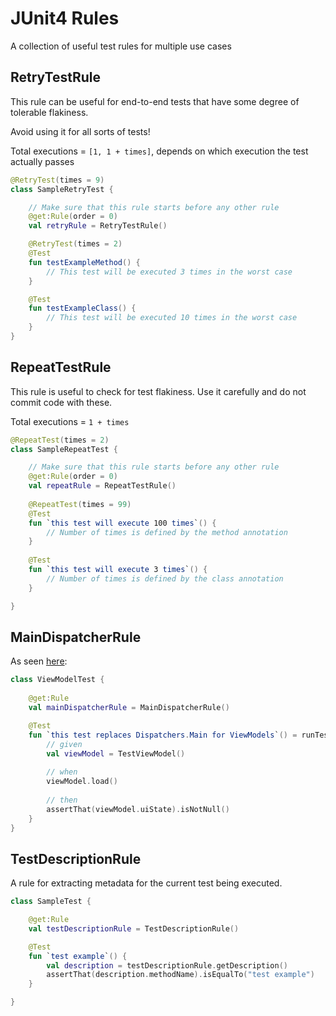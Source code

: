 # JUnit4 Rules

A collection of useful test rules for multiple use cases

## RetryTestRule

This rule can be useful for end-to-end tests that have some degree of tolerable flakiness.

Avoid using it for all sorts of tests!

Total executions = `[1, 1 + times]`, depends on which execution the test actually passes

```kotlin linenums="1"
@RetryTest(times = 9)
class SampleRetryTest {

    // Make sure that this rule starts before any other rule
    @get:Rule(order = 0)
    val retryRule = RetryTestRule()

    @RetryTest(times = 2)
    @Test
    fun testExampleMethod() {
        // This test will be executed 3 times in the worst case
    }

    @Test
    fun testExampleClass() {
        // This test will be executed 10 times in the worst case
    }
}
```

## RepeatTestRule

This rule is useful to check for test flakiness. 
Use it carefully and do not commit code with these.

Total executions = `1 + times`

```kotlin linenums="1"
@RepeatTest(times = 2)
class SampleRepeatTest {

    // Make sure that this rule starts before any other rule
    @get:Rule(order = 0)
    val repeatRule = RepeatTestRule()
    
    @RepeatTest(times = 99)
    @Test
    fun `this test will execute 100 times`() {
        // Number of times is defined by the method annotation
    }
    
    @Test
    fun `this test will execute 3 times`() {
        // Number of times is defined by the class annotation
    }

}
```

## MainDispatcherRule

As seen [here](https://developer.android.com/kotlin/coroutines/test#setting-main-dispatcher):

```kotlin linenums="1"
class ViewModelTest {
    
    @get:Rule
    val mainDispatcherRule = MainDispatcherRule()

    @Test
    fun `this test replaces Dispatchers.Main for ViewModels`() = runTest {
        // given
        val viewModel = TestViewModel()
        
        // when
        viewModel.load()
        
        // then
        assertThat(viewModel.uiState).isNotNull()
    }
}
```

## TestDescriptionRule

A rule for extracting metadata for the current test being executed.

```kotlin
class SampleTest {

    @get:Rule
    val testDescriptionRule = TestDescriptionRule()

    @Test
    fun `test example`() {
        val description = testDescriptionRule.getDescription()
        assertThat(description.methodName).isEqualTo("test example")
    }

}

```

